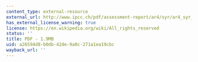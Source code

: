 ```yaml
---
content_type: external-resource
external_url: http://www.ipcc.ch/pdf/assessment-report/ar4/syr/ar4_syr_spm.pdf
has_external_license_warning: true
license: https://en.wikipedia.org/wiki/All_rights_reserved
status: ''
title: PDF - 1.9MB
uid: a26594d8-b0db-42de-9a0c-271a1ea19cbc
wayback_url: ''
---
```


